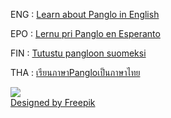 ENG : [Learn about Panglo in English](english/index.md)

EPO : [Lernu pri Panglo en Esperanto](esperanto/index.md)

FIN : [Tutustu pangloon suomeksi](suomi/index.md)

THA : [เรียนภาษาPangloเป็นภาษาไทย](tai/index.md)



![](http://www.kupsala.net/panglo/grafe/Freepik_halo_dunia.png)  
[Designed by Freepik](http://www.freepik.com)

